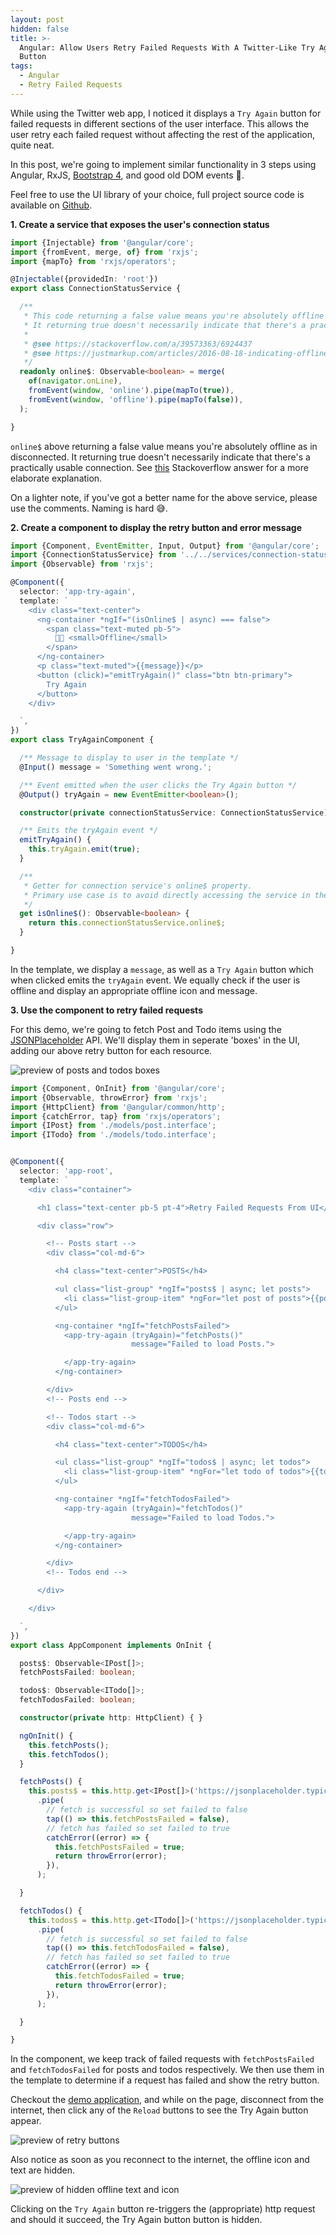 ```yaml
---
layout: post
hidden: false
title: >-
  Angular: Allow Users Retry Failed Requests With A Twitter-Like Try Again
  Button
tags:
  - Angular
  - Retry Failed Requests
---
```

While using the Twitter web app, I noticed it displays a `Try Again` button for failed requests in different sections of the user interface. This allows the user retry each failed request without affecting the rest of the application, quite neat.

In this post, we're going to implement similar functionality in 3 steps using Angular, RxJS, [Bootstrap 4](https://getbootstrap.com/), and good old DOM events 🙂.

Feel free to use the UI library of your choice, full project source code is available on [Github](https://github.com/leonelngande/angular-retry-failed-requests-from-ui).

**1. Create a service that exposes the user's connection status** 

```typescript
import {Injectable} from '@angular/core';
import {fromEvent, merge, of} from 'rxjs';
import {mapTo} from 'rxjs/operators';

@Injectable({providedIn: 'root'})
export class ConnectionStatusService {

  /**
   * This code returning a false value means you're absolutely offline as in disconnected.
   * It returning true doesn't necessarily indicate that there's a practically usable connection.
   *
   * @see https://stackoverflow.com/a/39573363/6924437
   * @see https://justmarkup.com/articles/2016-08-18-indicating-offline/
   */
  readonly online$: Observable<boolean> = merge(
    of(navigator.onLine),
    fromEvent(window, 'online').pipe(mapTo(true)),
    fromEvent(window, 'offline').pipe(mapTo(false)),
  );

}
```

`online$` above returning a false value means you're absolutely offline as in disconnected. It returning true doesn't necessarily indicate that there's a practically usable connection. See [this](https://stackoverflow.com/a/39573363/6924437) Stackoverflow answer for a more elaborate explanation.

On a lighter note, if you've got a better name for the above service, please use the comments. Naming is hard 😅.

**2. Create a component to display the retry button and error message** 

```typescript
import {Component, EventEmitter, Input, Output} from '@angular/core';
import {ConnectionStatusService} from '../../services/connection-status.service';
import {Observable} from 'rxjs';

@Component({
  selector: 'app-try-again',
  template: `
    <div class="text-center">
      <ng-container *ngIf="(isOnline$ | async) === false">
        <span class="text-muted pb-5">
          📶🚫 <small>Offline</small>
        </span>
      </ng-container>
      <p class="text-muted">{{message}}</p>
      <button (click)="emitTryAgain()" class="btn btn-primary">
        Try Again
      </button>
    </div>

  `,
})
export class TryAgainComponent {

  /** Message to display to user in the template */
  @Input() message = 'Something went wrong.';

  /** Event emitted when the user clicks the Try Again button */
  @Output() tryAgain = new EventEmitter<boolean>();

  constructor(private connectionStatusService: ConnectionStatusService) { }

  /** Emits the tryAgain event */
  emitTryAgain() {
    this.tryAgain.emit(true);
  }

  /**
   * Getter for connection service's online$ property.
   * Primary use case is to avoid directly accessing the service in the template.
   */
  get isOnline$(): Observable<boolean> {
    return this.connectionStatusService.online$;
  }

}
```

In the template, we display a `message`, as well as a `Try Again` button which when clicked emits the `tryAgain` event. We equally check if the user is offline and display an appropriate offline icon and message. 

**3. Use the component to retry failed requests** 

For this demo, we're going to fetch Post and Todo items using the [JSONPlaceholder](https://jsonplaceholder.typicode.com/guide.html) API. We'll display them in seperate 'boxes' in the UI, adding our above retry button for each resource.

![preview of posts and todos boxes](/images/uploads/screenshot_2019-11-25-retry-failed-requests-from-ui-1-.png)

```typescript
import {Component, OnInit} from '@angular/core';
import {Observable, throwError} from 'rxjs';
import {HttpClient} from '@angular/common/http';
import {catchError, tap} from 'rxjs/operators';
import {IPost} from './models/post.interface';
import {ITodo} from './models/todo.interface';


@Component({
  selector: 'app-root',
  template: `
    <div class="container">

      <h1 class="text-center pb-5 pt-4">Retry Failed Requests From UI</h1>

      <div class="row">

        <!-- Posts start -->
        <div class="col-md-6">

          <h4 class="text-center">POSTS</h4>

          <ul class="list-group" *ngIf="posts$ | async; let posts">
            <li class="list-group-item" *ngFor="let post of posts">{{post.title}}</li>
          </ul>

          <ng-container *ngIf="fetchPostsFailed">
            <app-try-again (tryAgain)="fetchPosts()"
                           message="Failed to load Posts.">

            </app-try-again>
          </ng-container>

        </div>
        <!-- Posts end -->

        <!-- Todos start -->
        <div class="col-md-6">

          <h4 class="text-center">TODOS</h4>

          <ul class="list-group" *ngIf="todos$ | async; let todos">
            <li class="list-group-item" *ngFor="let todo of todos">{{todo.title}}</li>
          </ul>

          <ng-container *ngIf="fetchTodosFailed">
            <app-try-again (tryAgain)="fetchTodos()"
                           message="Failed to load Todos.">

            </app-try-again>
          </ng-container>

        </div>
        <!-- Todos end -->

      </div>

    </div>

  `,
})
export class AppComponent implements OnInit {

  posts$: Observable<IPost[]>;
  fetchPostsFailed: boolean;

  todos$: Observable<ITodo[]>;
  fetchTodosFailed: boolean;

  constructor(private http: HttpClient) { }

  ngOnInit() {
    this.fetchPosts();
    this.fetchTodos();
  }

  fetchPosts() {
    this.posts$ = this.http.get<IPost[]>('https://jsonplaceholder.typicode.com/posts')
      .pipe(
        // fetch is successful so set failed to false
        tap(() => this.fetchPostsFailed = false),
        // fetch has failed so set failed to true
        catchError((error) => {
          this.fetchPostsFailed = true;
          return throwError(error);
        }),
      );

  }

  fetchTodos() {
    this.todos$ = this.http.get<ITodo[]>('https://jsonplaceholder.typicode.com/todos')
      .pipe(
        // fetch is successful so set failed to false
        tap(() => this.fetchTodosFailed = false),
        // fetch has failed so set failed to true
        catchError((error) => {
          this.fetchTodosFailed = true;
          return throwError(error);
        }),
      );

  }

}
```

In the component, we keep track of failed requests with `fetchPostsFailed` and `fetchTodosFailed` for posts and todos respectively. We then use them in the template to determine if a request has failed and show the retry button.

Checkout the [demo application](https://leonelngande.github.io/angular-retry-failed-requests-from-ui/), and while on the page, disconnect from the internet, then click any of the `Reload` buttons to see the Try Again button appear.

![preview of retry buttons](/images/uploads/screenshot_2019-11-25-retry-failed-requests-from-ui-2-.png)

Also notice as soon as you reconnect to the internet, the offline icon and text are hidden.

![preview of hidden offline text and icon](/images/uploads/screenshot_2019-11-25-retry-failed-requests-from-ui-3-.png)

Clicking on the `Try Again` button re-triggers the (appropriate) http request and should it succeed, the Try Again button button is hidden.
